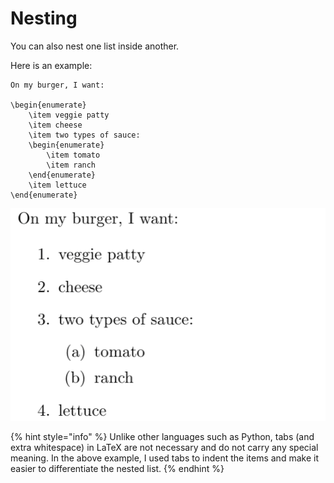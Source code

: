 # Nesting

You can also nest one list inside another.

Here is an example:

```text
On my burger, I want:

\begin{enumerate}
    \item veggie patty
    \item cheese
    \item two types of sauce:
    \begin{enumerate}
        \item tomato
        \item ranch
    \end{enumerate}
    \item lettuce
\end{enumerate}
```

![Nested list as it appears in LaTeX using the above code. Credit: Meirian Lovelace-Tozer. \(2020\).](../../../.gitbook/assets/nested.png)

{% hint style="info" %}
Unlike other languages such as Python, tabs \(and extra whitespace\) in LaTeX are not necessary and do not carry any special meaning. In the above example, I used tabs to indent the items and make it easier to differentiate the nested list.
{% endhint %}


